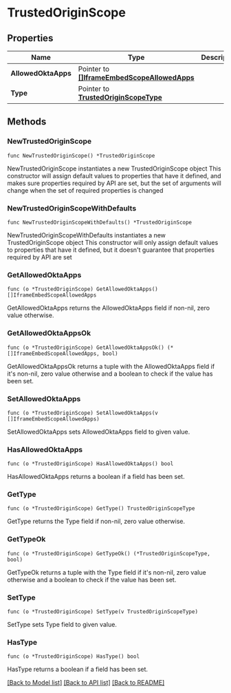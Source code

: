 # TrustedOriginScope

## Properties

Name | Type | Description | Notes
------------ | ------------- | ------------- | -------------
**AllowedOktaApps** | Pointer to [**[]IframeEmbedScopeAllowedApps**](IframeEmbedScopeAllowedApps.md) |  | [optional] 
**Type** | Pointer to [**TrustedOriginScopeType**](TrustedOriginScopeType.md) |  | [optional] 

## Methods

### NewTrustedOriginScope

`func NewTrustedOriginScope() *TrustedOriginScope`

NewTrustedOriginScope instantiates a new TrustedOriginScope object
This constructor will assign default values to properties that have it defined,
and makes sure properties required by API are set, but the set of arguments
will change when the set of required properties is changed

### NewTrustedOriginScopeWithDefaults

`func NewTrustedOriginScopeWithDefaults() *TrustedOriginScope`

NewTrustedOriginScopeWithDefaults instantiates a new TrustedOriginScope object
This constructor will only assign default values to properties that have it defined,
but it doesn't guarantee that properties required by API are set

### GetAllowedOktaApps

`func (o *TrustedOriginScope) GetAllowedOktaApps() []IframeEmbedScopeAllowedApps`

GetAllowedOktaApps returns the AllowedOktaApps field if non-nil, zero value otherwise.

### GetAllowedOktaAppsOk

`func (o *TrustedOriginScope) GetAllowedOktaAppsOk() (*[]IframeEmbedScopeAllowedApps, bool)`

GetAllowedOktaAppsOk returns a tuple with the AllowedOktaApps field if it's non-nil, zero value otherwise
and a boolean to check if the value has been set.

### SetAllowedOktaApps

`func (o *TrustedOriginScope) SetAllowedOktaApps(v []IframeEmbedScopeAllowedApps)`

SetAllowedOktaApps sets AllowedOktaApps field to given value.

### HasAllowedOktaApps

`func (o *TrustedOriginScope) HasAllowedOktaApps() bool`

HasAllowedOktaApps returns a boolean if a field has been set.

### GetType

`func (o *TrustedOriginScope) GetType() TrustedOriginScopeType`

GetType returns the Type field if non-nil, zero value otherwise.

### GetTypeOk

`func (o *TrustedOriginScope) GetTypeOk() (*TrustedOriginScopeType, bool)`

GetTypeOk returns a tuple with the Type field if it's non-nil, zero value otherwise
and a boolean to check if the value has been set.

### SetType

`func (o *TrustedOriginScope) SetType(v TrustedOriginScopeType)`

SetType sets Type field to given value.

### HasType

`func (o *TrustedOriginScope) HasType() bool`

HasType returns a boolean if a field has been set.


[[Back to Model list]](../README.md#documentation-for-models) [[Back to API list]](../README.md#documentation-for-api-endpoints) [[Back to README]](../README.md)


